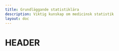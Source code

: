 ```yaml
---
title: Grundläggande statistiklära
description: Viktig kunskap om medicinsk statistik
layout: doc
---
```


<style>
gr { color: #3BC851 }
re { color: #C70039 }
ye { color: #D6AB1E }
bl { color: #0CDFF2 }
</style>

# HEADER